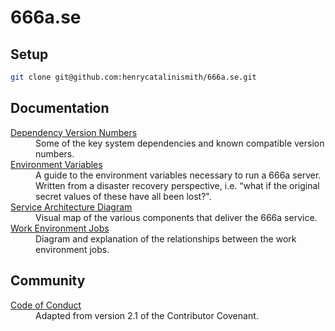 # 666a.se

## Setup

```bash
git clone git@github.com:henrycatalinismith/666a.se.git
```

## Documentation

<dl>

  <dt>
    <a href="https://666a.se/dependency-version-numbers">
      Dependency Version Numbers
    </a>
  </dt>
  <dd>
    Some of the key system dependencies and known compatible version numbers.
  </dd>
  
  <dt>
    <a href="https://666a.se/environment-variables">
      Environment Variables
    </a>
  </dt>
  <dd>
    A guide to the environment variables necessary to run a 666a server. Written from a disaster recovery perspective, i.e. “what if the original secret values of these have all been lost?".
  </dd>

  <dt>
    <a href="https://666a.se/service-architecture-diagram">
      Service Architecture Diagram
    </a>
  </dt>
  <dd>
    Visual map of the various components that deliver the 666a service.
  </dd>

  <dt>
    <a href="https://666a.se/work-environment-jobs">
      Work Environment Jobs
    </a>
  </dt>
  <dd>
    Diagram and explanation of the relationships between the work environment jobs.
  </dd>

</dl>


## Community

<dl>

  <dt>
    <a href="https://666a.se/conduct">
      Code of Conduct
    </a>
  </dt>
  <dd>
    Adapted from version 2.1 of the Contributor Covenant.
  </dd>

</dl>
